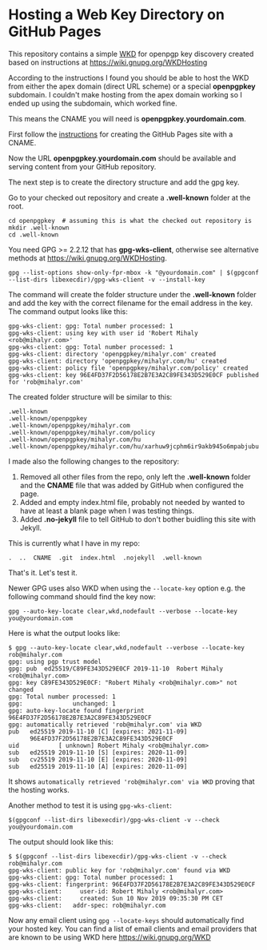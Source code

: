 # Hosting a Web Key Directory on GitHub Pages

This repository contains a simple [WKD](https://wiki.gnupg.org/WKD) for
openpgp key discovery created based on  instructions at
https://wiki.gnupg.org/WKDHosting

According to the instructions I found you should be able to host the WKD from
either the apex domain (direct URL scheme) or a special __openpgpkey__
subdomain. I couldn't make hosting from the apex domain working so I ended up
using the subdomain, which worked fine.

This means the CNAME you will need is __openpgpkey.yourdomain.com__.

First follow the [instructions](https://help.github.com/en/github/working-with-github-pages/configuring-a-custom-domain-for-your-github-pages-site) for creating the GitHub Pages site with a CNAME.

Now the URL __openpgpkey.yourdomain.com__ should be available and serving
content from your GitHub repository.

The next step is to create the directory structure and add the gpg key.

Go to your checked out repository and create a __.well-known__ folder at the
root.

```
cd openpgpkey  # assuming this is what the checked out repository is
mkdir .well-known
cd .well-known
```

You need GPG >= 2.2.12 that has __gpg-wks-client__, otherwise see alternative
methods at https://wiki.gnupg.org/WKDHosting.

```
gpg --list-options show-only-fpr-mbox -k "@yourdomain.com" | $(gpgconf --list-dirs libexecdir)/gpg-wks-client -v --install-key

```

The command will create the folder structure under the __.well-known__ folder and add the key with the correct filename for the email address in the key. The command output looks like this:

```
gpg-wks-client: gpg: Total number processed: 1
gpg-wks-client: using key with user id 'Robert Mihaly <rob@mihalyr.com>'
gpg-wks-client: gpg: Total number processed: 1
gpg-wks-client: directory 'openpgpkey/mihalyr.com' created
gpg-wks-client: directory 'openpgpkey/mihalyr.com/hu' created
gpg-wks-client: policy file 'openpgpkey/mihalyr.com/policy' created
gpg-wks-client: key 96E4FD37F2D56178E2B7E3A2C89FE343D529E0CF published for 'rob@mihalyr.com'
```

The created folder structure will be similar to this:

```
.well-known
.well-known/openpgpkey
.well-known/openpgpkey/mihalyr.com
.well-known/openpgpkey/mihalyr.com/policy
.well-known/openpgpkey/mihalyr.com/hu
.well-known/openpgpkey/mihalyr.com/hu/xarhuw9jcphm6ir9akb945o6mpabjubu
```

I made also the following changes to the repository:

1. Removed all other files from the repo, only left the __.well-known__ folder and the __CNAME__ file that was added by GitHub when configured the page.
2. Added and empty index.html file, probably not needed by wanted to have at least a blank page when I was testing things.
3. Added __.no-jekyll__ file to tell GitHub to don't bother buidling this site with Jekyll.

This is currently what I have in my repo:

```
.  ..  CNAME  .git  index.html  .nojekyll  .well-known
```

That's it. Let's test it.


Newer GPG uses also WKD when using the `--locate-key` option e.g. the
following command should find the key now:

```
gpg --auto-key-locate clear,wkd,nodefault --verbose --locate-key you@yourdomain.com
```

Here is what the output looks like:

```
$ gpg --auto-key-locate clear,wkd,nodefault --verbose --locate-key rob@mihalyr.com
gpg: using pgp trust model
gpg: pub  ed25519/C89FE343D529E0CF 2019-11-10  Robert Mihaly <rob@mihalyr.com>
gpg: key C89FE343D529E0CF: "Robert Mihaly <rob@mihalyr.com>" not changed
gpg: Total number processed: 1
gpg:              unchanged: 1
gpg: auto-key-locate found fingerprint 96E4FD37F2D56178E2B7E3A2C89FE343D529E0CF
gpg: automatically retrieved 'rob@mihalyr.com' via WKD
pub   ed25519 2019-11-10 [C] [expires: 2021-11-09]
      96E4FD37F2D56178E2B7E3A2C89FE343D529E0CF
uid           [ unknown] Robert Mihaly <rob@mihalyr.com>
sub   ed25519 2019-11-10 [S] [expires: 2020-11-09]
sub   cv25519 2019-11-10 [E] [expires: 2020-11-09]
sub   ed25519 2019-11-10 [A] [expires: 2020-11-09]
```

It shows `automatically retrieved 'rob@mihalyr.com' via WKD` proving that the
hosting works.

Another method to test it is using `gpg-wks-client`:

```
$(gpgconf --list-dirs libexecdir)/gpg-wks-client -v --check you@yourdomain.com
```

The output should look like this:

```
$ $(gpgconf --list-dirs libexecdir)/gpg-wks-client -v --check rob@mihalyr.com
gpg-wks-client: public key for 'rob@mihalyr.com' found via WKD
gpg-wks-client: gpg: Total number processed: 1
gpg-wks-client: fingerprint: 96E4FD37F2D56178E2B7E3A2C89FE343D529E0CF
gpg-wks-client:     user-id: Robert Mihaly <rob@mihalyr.com>
gpg-wks-client:     created: Sun 10 Nov 2019 09:35:30 PM CET
gpg-wks-client:   addr-spec: rob@mihalyr.com
```

Now any email client using `gpg --locate-keys` should automatically find your
hosted key. You can find a list of email clients and email providers that are
known to be using WKD here https://wiki.gnupg.org/WKD
